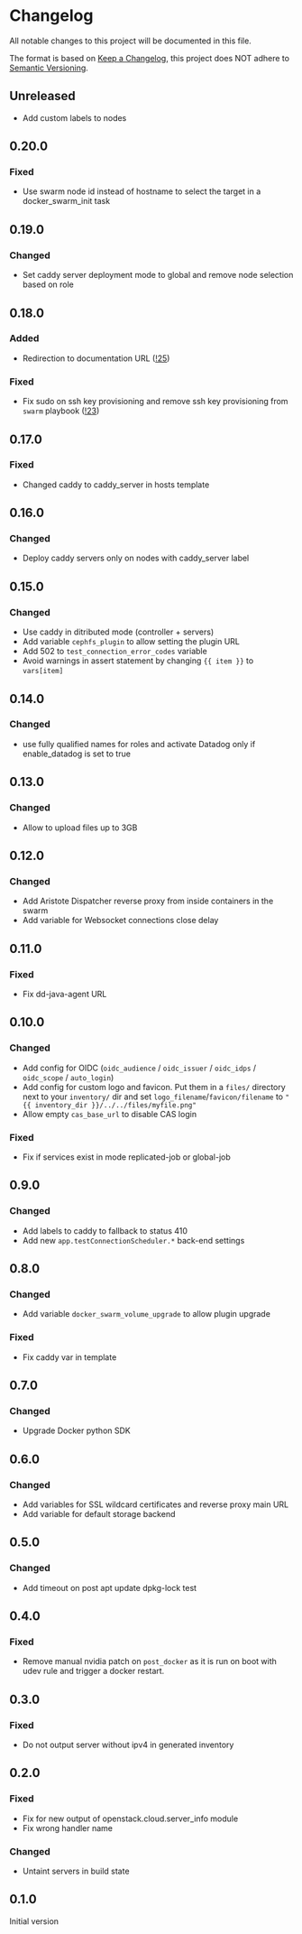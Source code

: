 # Changelog
All notable changes to this project will be documented in this file.

The format is based on [Keep a Changelog](https://keepachangelog.com/en/1.0.0/),
this project does NOT adhere to [Semantic Versioning](https://semver.org/spec/v2.0.0.html).

## Unreleased
- Add custom labels to nodes

## 0.20.0
### Fixed
- Use swarm node id instead of hostname to select the target in a docker_swarm_init task

## 0.19.0
### Changed
- Set caddy server deployment mode to global and remove node selection based on role

## 0.18.0
### Added
- Redirection to documentation URL ([!25](https://github.com/CentraleSupelec/mydocker-ansible-collection/pull/25))

### Fixed
- Fix sudo on ssh key provisioning and remove ssh key provisioning from `swarm` playbook ([!23](https://github.com/CentraleSupelec/mydocker-ansible-collection/pull/23))

## 0.17.0
### Fixed
- Changed caddy to caddy_server in hosts template

## 0.16.0
### Changed
- Deploy caddy servers only on nodes with caddy_server label

## 0.15.0
### Changed
- Use caddy in ditributed mode (controller + servers)
- Add variable `cephfs_plugin` to allow setting the plugin URL
- Add 502 to `test_connection_error_codes` variable
- Avoid warnings in assert statement by changing `{{ item }}` to `vars[item]` 

## 0.14.0
### Changed
- use fully qualified names for roles and activate Datadog only if enable_datadog is set to true

## 0.13.0
### Changed
- Allow to upload files up to 3GB

## 0.12.0
### Changed
- Add Aristote Dispatcher reverse proxy from inside containers in the swarm
- Add variable for Websocket connections close delay

## 0.11.0
### Fixed
- Fix dd-java-agent URL

## 0.10.0
### Changed
- Add config for OIDC (`oidc_audience` / `oidc_issuer` / `oidc_idps` / `oidc_scope` / `auto_login`)
- Add config for custom logo and favicon. Put them in a `files/` directory next to your `inventory/` dir and set `logo_filename`/`favicon/filename` to `"{{ inventory_dir }}/../../files/myfile.png"`
- Allow empty `cas_base_url` to disable CAS login

### Fixed
- Fix if services exist in mode replicated-job or global-job

## 0.9.0
### Changed
- Add labels to caddy to fallback to status 410
- Add new `app.testConnectionScheduler.*` back-end settings

## 0.8.0
### Changed
- Add variable `docker_swarm_volume_upgrade` to allow plugin upgrade
### Fixed
- Fix caddy var in template

## 0.7.0
### Changed
- Upgrade Docker python SDK

## 0.6.0
### Changed
- Add variables for SSL wildcard certificates and reverse proxy main URL
- Add variable for default storage backend

## 0.5.0
### Changed
- Add timeout on post apt update dpkg-lock test

## 0.4.0
### Fixed
- Remove manual nvidia patch on `post_docker` as it is run on boot with udev rule and trigger a docker restart.

## 0.3.0
### Fixed
- Do not output server without ipv4 in generated inventory

## 0.2.0
### Fixed
- Fix for new output of openstack.cloud.server_info module
- Fix wrong handler name
### Changed
- Untaint servers in build state

## 0.1.0
Initial version

